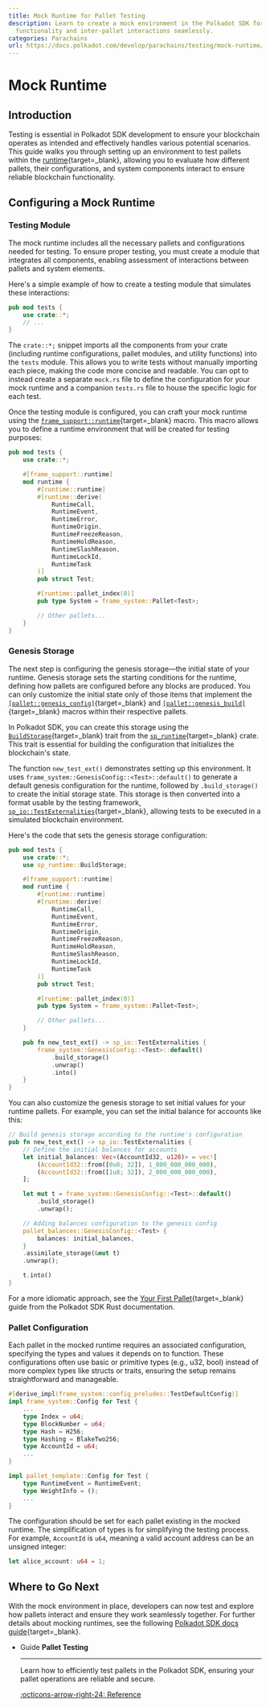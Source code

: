 ```yaml
---
title: Mock Runtime for Pallet Testing
description: Learn to create a mock environment in the Polkadot SDK for testing intra-pallet
  functionality and inter-pallet interactions seamlessly.
categories: Parachains
url: https://docs.polkadot.com/develop/parachains/testing/mock-runtime/
---
```


# Mock Runtime

## Introduction

Testing is essential in Polkadot SDK development to ensure your blockchain operates as intended and effectively handles various potential scenarios. This guide walks you through setting up an environment to test pallets within the [runtime](/polkadot-protocol/glossary#runtime){target=_blank}, allowing you to evaluate how different pallets, their configurations, and system components interact to ensure reliable blockchain functionality.

## Configuring a Mock Runtime

### Testing Module

The mock runtime includes all the necessary pallets and configurations needed for testing. To ensure proper testing, you must create a module that integrates all components, enabling assessment of interactions between pallets and system elements.

Here's a simple example of how to create a testing module that simulates these interactions:

```rust
pub mod tests {
    use crate::*;
    // ...
}
```

The `crate::*;` snippet imports all the components from your crate (including runtime configurations, pallet modules, and utility functions) into the `tests` module. This allows you to write tests without manually importing each piece, making the code more concise and readable. You can opt to instead create a separate `mock.rs` file to define the configuration for your mock runtime and a companion `tests.rs` file to house the specific logic for each test.

Once the testing module is configured, you can craft your mock runtime using the [`frame_support::runtime`](https://paritytech.github.io/polkadot-sdk/master/frame_support/attr.runtime.html){target=\_blank} macro. This macro allows you to define a runtime environment that will be created for testing purposes:

```rust
pub mod tests {
    use crate::*;

    #[frame_support::runtime]
    mod runtime {
        #[runtime::runtime]
        #[runtime::derive(
            RuntimeCall,
            RuntimeEvent,
            RuntimeError,
            RuntimeOrigin,
            RuntimeFreezeReason,
            RuntimeHoldReason,
            RuntimeSlashReason,
            RuntimeLockId,
            RuntimeTask
        )]
        pub struct Test;

        #[runtime::pallet_index(0)]
        pub type System = frame_system::Pallet<Test>;

        // Other pallets...
    }
}
```
### Genesis Storage

The next step is configuring the genesis storage—the initial state of your runtime. Genesis storage sets the starting conditions for the runtime, defining how pallets are configured before any blocks are produced. You can only customize the initial state only of those items that implement the [`[pallet::genesis_config]`](https://paritytech.github.io/polkadot-sdk/master/frame_support/pallet_macros/attr.genesis_config.html){target=\_blank} and [`[pallet::genesis_build]`](https://paritytech.github.io/polkadot-sdk/master/frame_support/pallet_macros/attr.genesis_build.html){target=\_blank} macros within their respective pallets.

In Polkadot SDK, you can create this storage using the [`BuildStorage`](https://paritytech.github.io/polkadot-sdk/master/sp_runtime/trait.BuildStorage.html){target=\_blank} trait from the [`sp_runtime`](https://paritytech.github.io/polkadot-sdk/master/sp_runtime){target=\_blank} crate. This trait is essential for building the configuration that initializes the blockchain's state. 

The function `new_test_ext()` demonstrates setting up this environment. It uses `frame_system::GenesisConfig::<Test>::default()` to generate a default genesis configuration for the runtime, followed by `.build_storage()` to create the initial storage state. This storage is then converted into a format usable by the testing framework, [`sp_io::TestExternalities`](https://paritytech.github.io/polkadot-sdk/master/sp_io/type.TestExternalities.html){target=\_blank}, allowing tests to be executed in a simulated blockchain environment.

Here's the code that sets the genesis storage configuration:

```rust
pub mod tests {
    use crate::*;
    use sp_runtime::BuildStorage;

    #[frame_support::runtime]
    mod runtime {
        #[runtime::runtime]
        #[runtime::derive(
            RuntimeCall,
            RuntimeEvent,
            RuntimeError,
            RuntimeOrigin,
            RuntimeFreezeReason,
            RuntimeHoldReason,
            RuntimeSlashReason,
            RuntimeLockId,
            RuntimeTask
        )]
        pub struct Test;

        #[runtime::pallet_index(0)]
        pub type System = frame_system::Pallet<Test>;

        // Other pallets...
    }

    pub fn new_test_ext() -> sp_io::TestExternalities {
        frame_system::GenesisConfig::<Test>::default()
            .build_storage()
            .unwrap()
            .into()
    }
}
```

You can also customize the genesis storage to set initial values for your runtime pallets. For example, you can set the initial balance for accounts like this:

```rust
// Build genesis storage according to the runtime's configuration
pub fn new_test_ext() -> sp_io::TestExternalities {
    // Define the initial balances for accounts
    let initial_balances: Vec<(AccountId32, u128)> = vec![
        (AccountId32::from([0u8; 32]), 1_000_000_000_000),
        (AccountId32::from([1u8; 32]), 2_000_000_000_000),
    ];

    let mut t = frame_system::GenesisConfig::<Test>::default()
        .build_storage()
        .unwrap();

    // Adding balances configuration to the genesis config
    pallet_balances::GenesisConfig::<Test> {
        balances: initial_balances,
    }
    .assimilate_storage(&mut t)
    .unwrap();

    t.into()
}
```

For a more idiomatic approach, see the [Your First Pallet](https://paritytech.github.io/polkadot-sdk/master/polkadot_sdk_docs/guides/your_first_pallet/index.html#better-test-setup){target=\_blank} guide from the Polkadot SDK Rust documentation.

### Pallet Configuration

Each pallet in the mocked runtime requires an associated configuration, specifying the types and values it depends on to function. These configurations often use basic or primitive types (e.g., u32, bool) instead of more complex types like structs or traits, ensuring the setup remains straightforward and manageable.

```rust
#[derive_impl(frame_system::config_preludes::TestDefaultConfig)]
impl frame_system::Config for Test {
    ...
    type Index = u64;
    type BlockNumber = u64;
    type Hash = H256;
    type Hashing = BlakeTwo256;
    type AccountId = u64;
    ...
}

impl pallet_template::Config for Test {
	type RuntimeEvent = RuntimeEvent;
	type WeightInfo = ();
    ...
}
```

The configuration should be set for each pallet existing in the mocked runtime. The simplification of types is for simplifying the testing process. For example, `AccountId` is `u64`, meaning a valid account address can be an unsigned integer:

```rust
let alice_account: u64 = 1;
```

## Where to Go Next

With the mock environment in place, developers can now test and explore how pallets interact and ensure they work seamlessly together. For further details about mocking runtimes, see the following [Polkadot SDK docs guide](https://paritytech.github.io/polkadot-sdk/master/polkadot_sdk_docs/guides/your_first_pallet/index.html#your-first-test-runtime){target=\_blank}.

<div class="grid cards" markdown>

-   <span class="badge guide">Guide</span> __Pallet Testing__

    ---

    Learn how to efficiently test pallets in the Polkadot SDK, ensuring your pallet operations are reliable and secure.

    [:octicons-arrow-right-24: Reference](/develop/parachains/testing/pallet-testing/)

</div>
